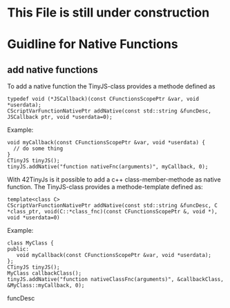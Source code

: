# This File is still under construction #
# Guidline for Native Functions #

## add native functions ##

To add a native function the TinyJS-class provides a methode defined as
```
typedef void (*JSCallback)(const CFunctionsScopePtr &var, void *userdata);
CScriptVarFunctionNativePtr addNative(const std::string &funcDesc, JSCallback ptr, void *userdata=0);
```
Example:
```
void myCallback(const CFunctionsScopePtr &var, void *userdata) {
  // do some thing
}
CTinyJS tinyJS();
tinyJS.addNative("function nativeFnc(arguments)", myCallback, 0);
```

With 42TinyJs is it possible to add a c++ class-member-methode as native function. The TinyJS-class provides a methode-template defined as:
```
template<class C>
CScriptVarFunctionNativePtr addNative(const std::string &funcDesc, C *class_ptr, void(C::*class_fnc)(const CFunctionsScopePtr &, void *), void *userdata=0)
```
Example:
```
class MyClass {
public:
   void myCallback(const CFunctionsScopePtr &var, void *userdata);
};
CTinyJS tinyJS();
MyClass callbackClass();
tinyJS.addNative("function nativeClassFnc(arguments)", &callbackClass, &MyClass::myCallback, 0);
```

funcDesc

```











```
